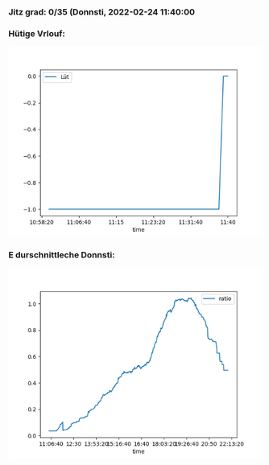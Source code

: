 ### Jitz grad: 0/35 (Donnsti, 2022-02-24 11:40:00

### Hütige Vrlouf:
![Graph](Today.png)

### E durschnittleche Donnsti:
![Graph](Donnsti.png)